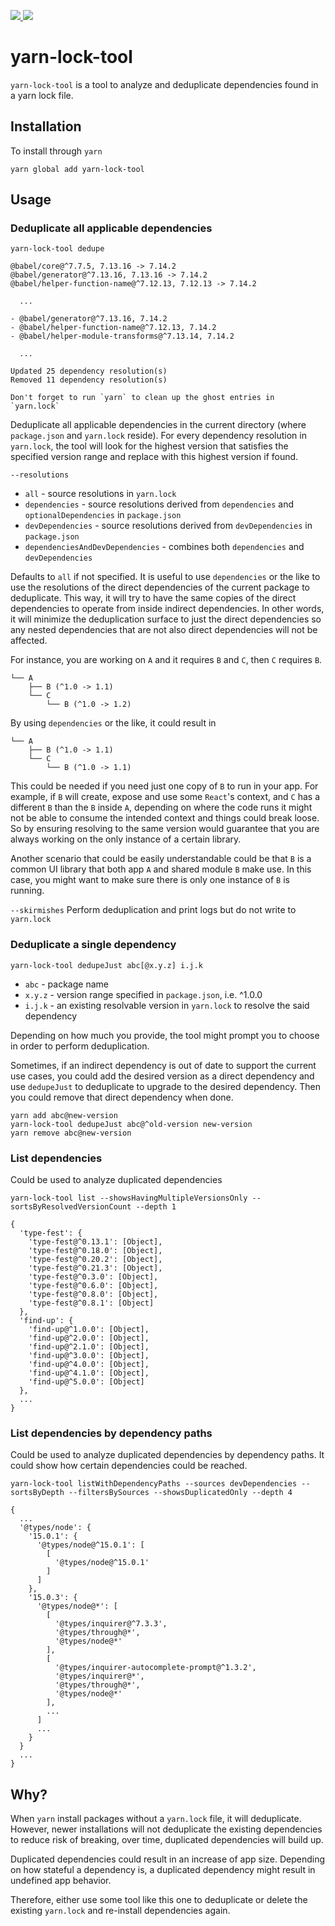 <p>
  <a href="https://github.com/vinceplusplus/yarn-lock-tool/actions?query=workflow%3Atest+event%3Apush">
    <img src="https://github.com/vinceplusplus/yarn-lock-tool/workflows/test/badge.svg?event=push">
  </a>
  <a href="https://codecov.io/gh/vinceplusplus/yarn-lock-tool">
    <img src="https://codecov.io/gh/vinceplusplus/yarn-lock-tool/branch/master/graph/badge.svg" />
  </a>
</p>

# yarn-lock-tool

`yarn-lock-tool` is a tool to analyze and deduplicate dependencies found in a yarn lock file.

## Installation

To install through `yarn`
```shell
yarn global add yarn-lock-tool
```

## Usage

### Deduplicate all applicable dependencies

```shell
yarn-lock-tool dedupe
```

```shell
@babel/core@^7.7.5, 7.13.16 -> 7.14.2
@babel/generator@^7.13.16, 7.13.16 -> 7.14.2
@babel/helper-function-name@^7.12.13, 7.12.13 -> 7.14.2

  ...

- @babel/generator@^7.13.16, 7.14.2
- @babel/helper-function-name@^7.12.13, 7.14.2
- @babel/helper-module-transforms@^7.13.14, 7.14.2

  ...

Updated 25 dependency resolution(s)
Removed 11 dependency resolution(s)

Don't forget to run `yarn` to clean up the ghost entries in `yarn.lock`
```

Deduplicate all applicable dependencies in the current directory (where `package.json` and
`yarn.lock` reside). For every dependency resolution in `yarn.lock`, the tool will look for the
highest version that satisfies the specified version range and replace with this highest
version if found.

`--resolutions`
- `all` - source resolutions in `yarn.lock`
- `dependencies` - source resolutions derived from `dependencies` and `optionalDependencies` in
  `package.json`
- `devDependencies` - source resolutions derived from `devDependencies` in `package.json`
- `dependenciesAndDevDependencies` - combines both `dependencies` and `devDependencies`

Defaults to `all` if not specified. It is useful to use `dependencies` or the like to use the
resolutions of the direct dependencies of the current package to deduplicate. This way, it will try
to have the same copies of the direct dependencies to operate from inside indirect dependencies. In
other words, it will minimize the deduplication surface to just the direct dependencies so any
nested dependencies that are not also direct dependencies will not be affected.

For instance, you are working on `A` and it requires `B` and `C`, then `C` requires `B`.
```
└── A
    ├── B (^1.0 -> 1.1)
    └── C
        └── B (^1.0 -> 1.2)
```
By using `dependencies` or the like, it could result in
```
└── A
    ├── B (^1.0 -> 1.1)
    └── C
        └── B (^1.0 -> 1.1)
```
This could be needed if you need just one copy of `B` to run in your app. For example, if `B` will
create, expose and use some `React`'s context, and `C` has a different `B` than the `B` inside `A`,
depending on where the code runs it might not be able to consume the intended context and things
could break loose. So by ensuring resolving to the same version would guarantee that you are always
working on the only instance of a certain library.

Another scenario that could be easily understandable could be that `B` is a common UI library that
both app `A` and shared module `B` make use. In this case, you might want to make sure there is only
one instance of `B` is running.  

`--skirmishes`
Perform deduplication and print logs but do not write to `yarn.lock`

### Deduplicate a single dependency

```shell
yarn-lock-tool dedupeJust abc[@x.y.z] i.j.k
```

- `abc` - package name
- `x.y.z` - version range specified in `package.json`, i.e. ^1.0.0
- `i.j.k` - an existing resolvable version in `yarn.lock` to resolve the said dependency

Depending on how much you provide, the tool might prompt you to choose in order to perform deduplication.

Sometimes, if an indirect dependency is out of date to support the current use cases, you could add the
desired version as a direct dependency and use `dedupeJust` to deduplicate to upgrade to the desired
dependency. Then you could remove that direct dependency when done.

```shell
yarn add abc@new-version
yarn-lock-tool dedupeJust abc@^old-version new-version
yarn remove abc@new-version
```

### List dependencies

Could be used to analyze duplicated dependencies

```shell
yarn-lock-tool list --showsHavingMultipleVersionsOnly --sortsByResolvedVersionCount --depth 1
```

```shell
{
  'type-fest': {
    'type-fest@^0.13.1': [Object],
    'type-fest@^0.18.0': [Object],
    'type-fest@^0.20.2': [Object],
    'type-fest@^0.21.3': [Object],
    'type-fest@^0.3.0': [Object],
    'type-fest@^0.6.0': [Object],
    'type-fest@^0.8.0': [Object],
    'type-fest@^0.8.1': [Object]
  },
  'find-up': {
    'find-up@^1.0.0': [Object],
    'find-up@^2.0.0': [Object],
    'find-up@^2.1.0': [Object],
    'find-up@^3.0.0': [Object],
    'find-up@^4.0.0': [Object],
    'find-up@^4.1.0': [Object],
    'find-up@^5.0.0': [Object]
  },
  ...
}
```

### List dependencies by dependency paths

Could be used to analyze duplicated dependencies by dependency paths. It could show how certain
dependencies could be reached.

```shell
yarn-lock-tool listWithDependencyPaths --sources devDependencies --sortsByDepth --filtersBySources --showsDuplicatedOnly --depth 4
```

```shell
{
  ...
  '@types/node': {
    '15.0.1': {
      '@types/node@^15.0.1': [
        [
          '@types/node@^15.0.1'
        ]
      ]
    },
    '15.0.3': {
      '@types/node@*': [
        [
          '@types/inquirer@^7.3.3',
          '@types/through@*',
          '@types/node@*'
        ],
        [
          '@types/inquirer-autocomplete-prompt@^1.3.2',
          '@types/inquirer@*',
          '@types/through@*',
          '@types/node@*'
        ],
        ...
      ]
      ...
    }
  }
  ...
}
```

## Why?
When `yarn` install packages without a `yarn.lock` file, it will deduplicate. However, newer
installations will not deduplicate the existing dependencies to reduce risk of breaking, over time,
duplicated dependencies will build up.

Duplicated dependencies could result in an increase of app size. Depending on how stateful a
dependency is, a duplicated dependency might result in undefined app behavior.

Therefore, either use some tool like this one to deduplicate or delete the existing `yarn.lock` and
re-install dependencies again.
